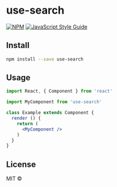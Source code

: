 # use-search

> 

[![NPM](https://img.shields.io/npm/v/use-search.svg)](https://www.npmjs.com/package/use-search) [![JavaScript Style Guide](https://img.shields.io/badge/code_style-standard-brightgreen.svg)](https://standardjs.com)

## Install

```bash
npm install --save use-search
```

## Usage

```jsx
import React, { Component } from 'react'

import MyComponent from 'use-search'

class Example extends Component {
  render () {
    return (
      <MyComponent />
    )
  }
}
```

## License

MIT © [](https://github.com/)
